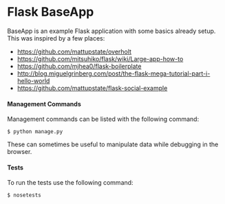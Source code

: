 # Flask BaseApp

BaseApp is an example Flask application with some basics already setup. This was inspired by a few places:

* https://github.com/mattupstate/overholt
* https://github.com/mitsuhiko/flask/wiki/Large-app-how-to
* https://github.com/mjhea0/flask-boilerplate
* http://blog.miguelgrinberg.com/post/the-flask-mega-tutorial-part-i-hello-world
* https://github.com/mattupstate/flask-social-example

#### Management Commands

Management commands can be listed with the following command:

    $ python manage.py

These can sometimes be useful to manipulate data while debugging in the browser.


#### Tests

To run the tests use the following command:

    $ nosetests
